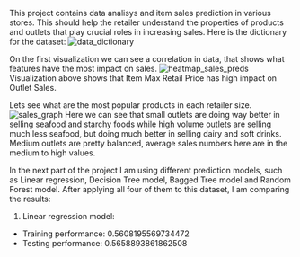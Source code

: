 This project contains data analisys and item sales prediction in various stores. This should help the retailer understand the properties of products and outlets that play crucial roles in increasing sales.
Here is the dictionary for the dataset:
![data_dictionary](https://user-images.githubusercontent.com/71296922/144911600-3cdecd4c-92f5-4a61-bc3e-75f3ba0d2a61.png)

On the first visualization we can see a correlation in data, that shows what features have the most impact on sales.
![heatmap_sales_preds](https://user-images.githubusercontent.com/71296922/144912379-8db01d12-aa3b-4974-95a0-74061dd79e15.png)
Visualization above shows that Item Max Retail Price has high impact on Outlet Sales.

Lets see what are the most popular products in each retailer size.
![sales_graph](https://user-images.githubusercontent.com/71296922/144913186-ace4eac6-1f84-41fd-9b39-96b3d9365b77.png)
Here we can see that small outlets are doing way better in selling seafood and starchy foods while high volume outlets are selling much less seafood, but doing much better in selling dairy and soft drinks. Medium outlets are pretty balanced, average sales numbers here are in the medium to high values.

In the next part of the project I am using different prediction models, such as Linear regression, Decision Tree model, Bagged Tree model and Random Forest model. After applying all four of them to this dataset, I am comparing the results:

1. Linear regression model:
 - Training performance: 0.5608195569734472
  - Testing performance: 0.5658893861862508
